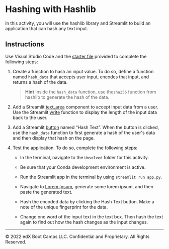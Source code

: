 # Hashing with Hashlib

In this activity, you will use the hashlib library and Streamlit to build an application that can hash any text input.

## Instructions

Use Visual Studio Code and the [starter file](Unsolved/app.py) provided to complete the following steps:

1. Create a function to hash an input value. To do so, define a function named `hash_data` that accepts user input, encodes that input, and returns a hash of the data.

    > **Hint** Inside the `hash_data` function, use the`sha256` function from hashlib to generate the hash of the data.

2. Add a Streamlit [text_area](https://docs.streamlit.io/en/stable/api.html?highlight=text_area#streamlit.text_area) component to accept input data from a user. Use the Streamlit [write](https://docs.streamlit.io/en/stable/api.html?highlight=write#streamlit.write) function to display the length of the input data back to the user.

3. Add a Streamlit [button](https://docs.streamlit.io/en/stable/api.html?highlight=button#streamlit.button) named “Hash Text”. When the button is clicked, use the `hash_data` function to first generate a hash of the user's data and then display that hash on the page.

4. Test the application. To do so, complete the following steps:

    * In the terminal, navigate to the `Unsolved` folder for this activity.

    * Be sure that your Conda development environment is active.

    * Run the Streamlit app in the terminal by using `streamlit run app.py`.

    * Navigate to [Lorem Ipsum](https://www.lipsum.com/), generate some lorem ipsum, and then paste the generated text.

    * Hash the encoded data by clicking the Hash Text button. Make a note of the unique fingerprint for the data.

    * Change one word of the input text in the text box. Then hash the text again to find out how the hash changes as the input changes.

---
© 2022 edX Boot Camps LLC. Confidential and Proprietary. All Rights Reserved.
